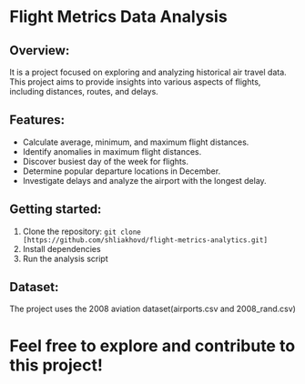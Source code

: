 # Flight Metrics Data Analysis

## Overview:
It is a project focused on exploring and analyzing historical air travel data. This project aims to provide insights into various aspects of flights, including distances, routes, and delays.

## Features:
- Calculate average, minimum, and maximum flight distances.
- Identify anomalies in maximum flight distances.
- Discover busiest day of the week for flights.
- Determine popular departure locations in December.
- Investigate delays and analyze the airport with the longest delay.

## Getting started:
1. Clone the repository: `git clone [https://github.com/shliakhovd/flight-metrics-analytics.git]`
2. Install dependencies
3. Run the analysis script

## Dataset:
The project uses the 2008 aviation dataset(airports.csv and 2008_rand.csv)


# Feel free to explore and contribute to this project!